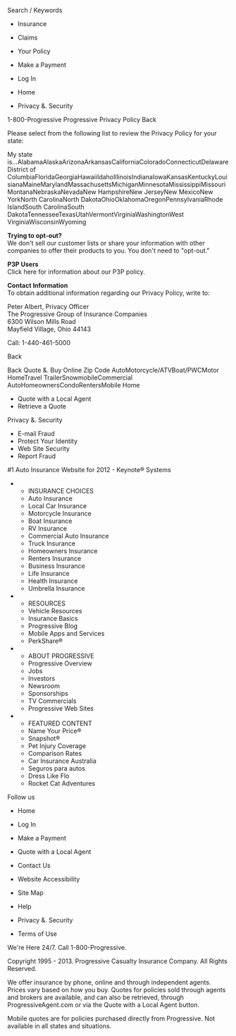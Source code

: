 Search / Keywords

*   Insurance
*   Claims
*   Your Policy

*   Make a Payment
*   Log In

*   Home
*   Privacy &. Security

1-800-Progressive Progressive Privacy Policy Back

Please select from the following list to review the Privacy Policy for your state:

My state is...AlabamaAlaskaArizonaArkansasCaliforniaColoradoConnecticutDelawareDistrict of ColumbiaFloridaGeorgiaHawaiiIdahoIllinoisIndianaIowaKansasKentuckyLouisianaMaineMarylandMassachusettsMichiganMinnesotaMississippiMissouriMontanaNebraskaNevadaNew HampshireNew JerseyNew MexicoNew YorkNorth CarolinaNorth DakotaOhioOklahomaOregonPennsylvaniaRhode IslandSouth CarolinaSouth DakotaTennesseeTexasUtahVermontVirginiaWashingtonWest VirginiaWisconsinWyoming

**Trying to opt-out?**  
We don't sell our customer lists or share your information with other companies to offer their products to you. You don't need to "opt-out."

**P3P Users**  
Click here for information about our P3P policy.

**Contact Information**  
To obtain additional information regarding our Privacy Policy, write to:

Peter Albert, Privacy Officer  
The Progressive Group of Insurance Companies  
6300 Wilson Mills Road  
Mayfield Village, Ohio 44143  
  
Call: 1-440-461-5000

Back

Back Quote &. Buy Online Zip Code AutoMotorcycle/ATVBoat/PWCMotor HomeTravel TrailerSnowmobileCommercial AutoHomeownersCondoRentersMobile Home

*   Quote with a Local Agent
*   Retrieve a Quote

Privacy &. Security

*   E-mail Fraud
*   Protect Your Identity
*   Web Site Security
*   Report Fraud

#1 Auto Insurance Website for 2012 - Keynote® Systems

*   *   INSURANCE CHOICES
    *   Auto Insurance
    *   Local Car Insurance
    *   Motorcycle Insurance
    *   Boat Insurance
    *   RV Insurance
    *   Commercial Auto Insurance
    *   Truck Insurance
    *   Homeowners Insurance
    *   Renters Insurance
    *   Business Insurance
    *   Life Insurance
    *   Health Insurance
    *   Umbrella Insurance
*   *   RESOURCES
    *   Vehicle Resources
    *   Insurance Basics
    *   Progressive Blog
    *   Mobile Apps and Services
    *   PerkShare®
*   *   ABOUT PROGRESSIVE
    *   Progressive Overview
    *   Jobs
    *   Investors
    *   Newsroom
    *   Sponsorships
    *   TV Commercials
    *   Progressive Web Sites
*   *   FEATURED CONTENT
    *   Name Your Price®
    *   Snapshot®
    *   Pet Injury Coverage
    *   Comparison Rates
    *   Car Insurance Australia
    *   Seguros para autos
    *   Dress Like Flo
    *   Rocket Cat Adventures

Follow us

*   Home
*   Log In
*   Make a Payment
*   Quote with a Local Agent
*   Contact Us

*   Website Accessibility
*   Site Map
*   Help
*   Privacy &. Security
*   Terms of Use

We're Here 24/7. Call 1-800-Progressive.

Copyright 1995 - 2013. Progressive Casualty Insurance Company. All Rights Reserved.

We offer insurance by phone, online and through independent agents. Prices vary based on how you buy. Quotes for policies sold through agents and brokers are available, and can also be retrieved, through ProgressiveAgent.com or via the Quote with a Local Agent button.

Mobile quotes are for policies purchased directly from Progressive. Not available in all states and situations.